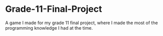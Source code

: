 # Grade-11-Final-Project
A game I made for my grade 11 final project, where I made the most of the programming knowledge I had at the time.
